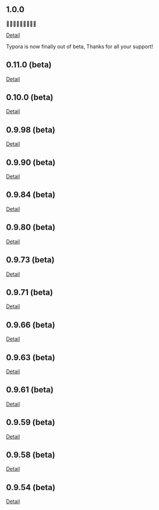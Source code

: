 ## 1.0.0

🎉🎉🎉🎉🎉🎉🎉🎉🎉

[Detail](https://support.typora.io/What's-New-1.0/)

Typora is now finally out of beta, Thanks for all your support!

## 0.11.0 (beta)

[Detail](https://support.typora.io/What's-New-0.11/)

## 0.10.0 (beta)

[Detail](https://support.typora.io/What's-New-0.10/)

## 0.9.98 (beta)

[Detail](https://support.typora.io/What's-New-0.9.98/)

## 0.9.90 (beta)

[Detail](https://support.typora.io/What's-New-0.9.90/)

## 0.9.84 (beta)

[Detail](https://support.typora.io/What's-New-0.9.84/)

## 0.9.80 (beta)

[Detail](https://support.typora.io/What's-New-0.9.80/)

## 0.9.73 (beta)

[Detail](https://support.typora.io/What's-New-0.9.73/)

## 0.9.71 (beta)

[Detail](https://support.typora.io/What's-New-0.9.71/)

## 0.9.66 (beta)

[Detail](https://support.typora.io/What's-New-0.9.66/)

## 0.9.63 (beta)

[Detail](https://support.typora.io/What's-New-0.9.63/)

## 0.9.61 (beta)

[Detail](https://support.typora.io/What's-New-0.9.61/)

## 0.9.59 (beta)

[Detail](https://support.typora.io/What's-New-0.9.59/)

## 0.9.58 (beta)

[Detail](https://support.typora.io/What's-New-0.9.58/)

## 0.9.54 (beta)

[Detail](https://support.typora.io/What's-New-0.9.54/)